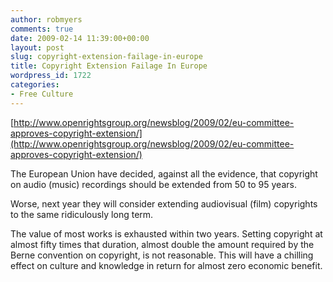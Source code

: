 ```yaml
---
author: robmyers
comments: true
date: 2009-02-14 11:39:00+00:00
layout: post
slug: copyright-extension-failage-in-europe
title: Copyright Extension Failage In Europe
wordpress_id: 1722
categories:
- Free Culture
---
```


[http://www.openrightsgroup.org/newsblog/2009/02/eu-committee-approves-copyright-extension/](http://www.openrightsgroup.org/newsblog/2009/02/eu-committee-approves-copyright-extension/)  
  
The European Union have decided, against all the evidence, that copyright on audio (music) recordings should be extended from 50 to 95 years.  
  
Worse, next year they will consider extending audiovisual (film) copyrights to the same ridiculously long term.  
  
The value of most works is exhausted within two years. Setting copyright at almost fifty times that duration, almost double the amount required by the Berne convention on copyright, is not reasonable. This will have a chilling effect on culture and knowledge in return for almost zero economic benefit.

